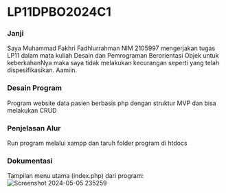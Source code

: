 # LP11DPBO2024C1

### Janji
Saya Muhammad Fakhri Fadhlurrahman NIM 2105997 mengerjakan tugas LP11 dalam mata kuliah Desain dan Pemrograman Berorientasi Objek untuk keberkahanNya maka saya tidak melakukan kecurangan seperti yang telah dispesifikasikan. Aamiin.

### Desain Program
Program website data pasien berbasis php dengan struktur MVP dan bisa melakukan CRUD

### Penjelasan Alur
Run program melalui xampp dan taruh folder program di htdocs

### Dokumentasi
Tampilan menu utama (index.php) dari program:<br>
![Screenshot 2024-05-05 235259](https://github.com/TheRealF6/LP11DPBO2024C1/assets/119662753/a9eb7bbf-7318-436b-a535-62aa877a2ddc)
